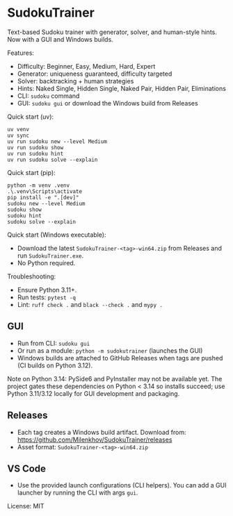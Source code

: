 # SudokuTrainer

Text-based Sudoku trainer with generator, solver, and human-style hints. Now with a GUI and Windows builds.

Features:
- Difficulty: Beginner, Easy, Medium, Hard, Expert
- Generator: uniqueness guaranteed, difficulty targeted
- Solver: backtracking + human strategies
- Hints: Naked Single, Hidden Single, Naked Pair, Hidden Pair, Eliminations
- CLI: `sudoku` command
- GUI: `sudoku gui` or download the Windows build from Releases

Quick start (uv):

```
uv venv
uv sync
uv run sudoku new --level Medium
uv run sudoku show
uv run sudoku hint
uv run sudoku solve --explain
```

Quick start (pip):

```
python -m venv .venv
.\.venv\Scripts\activate
pip install -e ".[dev]"
sudoku new --level Medium
sudoku show
sudoku hint
sudoku solve --explain
```

Quick start (Windows executable):

- Download the latest `SudokuTrainer-<tag>-win64.zip` from Releases and run `SudokuTrainer.exe`.
- No Python required.

Troubleshooting:
- Ensure Python 3.11+.
- Run tests: `pytest -q`
- Lint: `ruff check .` and `black --check .` and `mypy .`

## GUI

- Run from CLI: `sudoku gui`
- Or run as a module: `python -m sudokutrainer` (launches the GUI)
- Windows builds are attached to GitHub Releases when tags are pushed (CI builds on Python 3.12).

Note on Python 3.14: PySide6 and PyInstaller may not be available yet. The project gates these dependencies on Python < 3.14 so installs succeed; use Python 3.11/3.12 locally for GUI development and packaging.

## Releases

- Each tag creates a Windows build artifact. Download from:
	https://github.com/Milenkhov/SudokuTrainer/releases
- Asset format: `SudokuTrainer-<tag>-win64.zip`

## VS Code

- Use the provided launch configurations (CLI helpers). You can add a GUI launcher by running the CLI with args `gui`.

License: MIT
